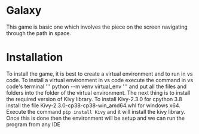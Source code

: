# Galaxy
This game is basic one which involves the piece on the screen navigating through the path in space.

# Installation
To install the game, it is best to create a virtual environment and to run in vs code. To install a virtual environment in vs code execute the command in vs code's terminal
'''
python --m venv virtual_env
'''
and put all the files and folders into the folder of the virtual environment. 
The next thing is to install the required version of Kivy library. To install Kivy-2.3.0 for cpython 3.8 install the file Kivy-2.3.0-cp38-cp38-win_amd64.whl for windows x64.
Execute the command
```pip install Kivy```
and it will install the kivy library.
Once this is done then the environment will be setup and we can run the program from any IDE



